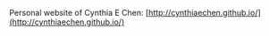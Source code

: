 Personal website of Cynthia E Chen: [http://cynthiaechen.github.io/](http://cynthiaechen.github.io/)

